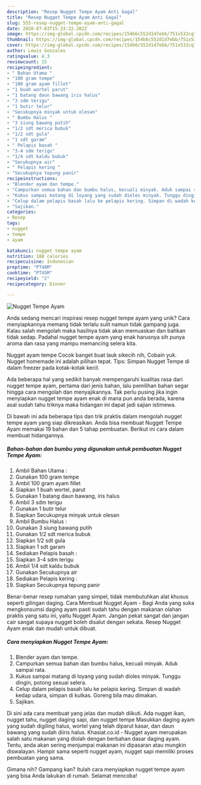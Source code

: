 ```yaml
---
description: "Resep Nugget Tempe Ayam Anti Gagal"
title: "Resep Nugget Tempe Ayam Anti Gagal"
slug: 555-resep-nugget-tempe-ayam-anti-gagal
date: 2020-07-03T15:33:22.202Z
image: https://img-global.cpcdn.com/recipes/154b6c552d1d7ebb/751x532cq70/nugget-tempe-ayam-foto-resep-utama.jpg
thumbnail: https://img-global.cpcdn.com/recipes/154b6c552d1d7ebb/751x532cq70/nugget-tempe-ayam-foto-resep-utama.jpg
cover: https://img-global.cpcdn.com/recipes/154b6c552d1d7ebb/751x532cq70/nugget-tempe-ayam-foto-resep-utama.jpg
author: Lewis Gonzales
ratingvalue: 4.3
reviewcount: 15
recipeingredient:
- " Bahan Utama "
- "100 gram tempe"
- "100 gram ayam fillet"
- "1 buah wortel parut"
- "1 batang daun bawang iris halus"
- "3 sdm terigu"
- "1 butir telur"
- "Secukupnya minyak untuk olesan"
- " Bumbu Halus "
- "3 siung bawang putih"
- "1/2 sdt merica bubuk"
- "1/2 sdt gula"
- "1 sdt garam"
- " Pelapis basah "
- "3-4 sdm terigu"
- "1/4 sdt kaldu bubuk"
- "Secukupnya air"
- " Pelapis kering "
- "Secukupnya tepung panir"
recipeinstructions:
- "Blender ayam dan tempe."
- "Campurkan semua bahan dan bumbu halus, kecuali minyak. Aduk sampai rata."
- "Kukus sampai matang di loyang yang sudah dioles minyak. Tunggu dingin, potong sesuai selera."
- "Celup dalam pelapis basah lalu ke pelapis kering. Simpan di wadah kedap udara, simpan di kulkas. Goreng bila mau dimakan."
- "Sajikan."
categories:
- Resep
tags:
- nugget
- tempe
- ayam

katakunci: nugget tempe ayam 
nutrition: 188 calories
recipecuisine: Indonesian
preptime: "PT40M"
cooktime: "PT45M"
recipeyield: "2"
recipecategory: Dinner

---
```



![Nugget Tempe Ayam](https://img-global.cpcdn.com/recipes/154b6c552d1d7ebb/751x532cq70/nugget-tempe-ayam-foto-resep-utama.jpg)

Anda sedang mencari inspirasi resep nugget tempe ayam yang unik? Cara menyiapkannya memang tidak terlalu sulit namun tidak gampang juga. Kalau salah mengolah maka hasilnya tidak akan memuaskan dan bahkan tidak sedap. Padahal nugget tempe ayam yang enak harusnya sih punya aroma dan rasa yang mampu memancing selera kita.

Nugget ayam tempe Cocok banget buat lauk sikecih nih, Cobain yuk. Nugget homemade ini adalah pilihan tepat. Tips: Simpan Nugget Tempe di dalam freezer pada kotak-kotak kecil.

Ada beberapa hal yang sedikit banyak mempengaruhi kualitas rasa dari nugget tempe ayam, pertama dari jenis bahan, lalu pemilihan bahan segar hingga cara mengolah dan menyajikannya. Tak perlu pusing jika ingin menyiapkan nugget tempe ayam enak di mana pun anda berada, karena asal sudah tahu triknya maka hidangan ini dapat jadi sajian istimewa.


Di bawah ini ada beberapa tips dan trik praktis dalam mengolah nugget tempe ayam yang siap dikreasikan. Anda bisa membuat Nugget Tempe Ayam memakai 19 bahan dan 5 tahap pembuatan. Berikut ini cara dalam membuat hidangannya.

<!--inarticleads1-->

##### Bahan-bahan dan bumbu yang digunakan untuk pembuatan Nugget Tempe Ayam:

1. Ambil  Bahan Utama :
1. Gunakan 100 gram tempe
1. Ambil 100 gram ayam fillet
1. Siapkan 1 buah wortel, parut
1. Gunakan 1 batang daun bawang, iris halus
1. Ambil 3 sdm terigu
1. Gunakan 1 butir telur
1. Siapkan Secukupnya minyak untuk olesan
1. Ambil  Bumbu Halus :
1. Gunakan 3 siung bawang putih
1. Gunakan 1/2 sdt merica bubuk
1. Siapkan 1/2 sdt gula
1. Siapkan 1 sdt garam
1. Sediakan  Pelapis basah :
1. Siapkan 3-4 sdm terigu
1. Ambil 1/4 sdt kaldu bubuk
1. Gunakan Secukupnya air
1. Sediakan  Pelapis kering :
1. Siapkan Secukupnya tepung panir


Benar-benar resep rumahan yang simpel, tidak membutuhkan alat khusus seperti gilingan daging. Cara Membuat Nugget Ayam - Bagi Anda yang suka mengkonsumsi daging ayam pasti sudah tahu dengan makanan olahan praktis yang satu ini, yaitu Nugget Ayam. Jangan pekat sangat dan jangan cair sangat supaya nugget boleh disalut dengan sekata. Resep Nugget Ayam enak dan mudah untuk dibuat. 

<!--inarticleads2-->

##### Cara menyiapkan Nugget Tempe Ayam:

1. Blender ayam dan tempe.
1. Campurkan semua bahan dan bumbu halus, kecuali minyak. Aduk sampai rata.
1. Kukus sampai matang di loyang yang sudah dioles minyak. Tunggu dingin, potong sesuai selera.
1. Celup dalam pelapis basah lalu ke pelapis kering. Simpan di wadah kedap udara, simpan di kulkas. Goreng bila mau dimakan.
1. Sajikan.


Di sini ada cara membuat yang jelas dan mudah diikuti. Ada nugget ikan, nugget tahu, nugget daging sapi, dan nugget tempe Masukkan daging ayam yang sudah digiling halus, wortel yang telah diparut kasar, dan daun bawang yang sudah diiris halus. Khasiat.co.id - Nugget ayam merupakan salah satu makanan yang diolah dengan berbahan dasar daging ayam. Tentu, anda akan sering menjumpai makanan ini dipasaran atau mungkin diswalayan. Hampir sama seperti nugget ayam, nugget sapi memiliki proses pembuatan yang sama. 

Gimana nih? Gampang kan? Itulah cara menyiapkan nugget tempe ayam yang bisa Anda lakukan di rumah. Selamat mencoba!
